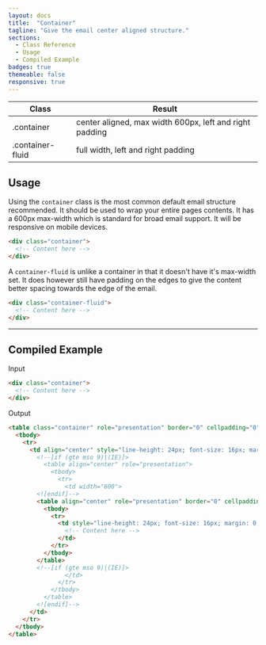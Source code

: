 ```yaml
---
layout: docs
title:  "Container"
tagline: "Give the email center aligned structure."
sections:
  - Class Reference
  - Usage
  - Compiled Example
badges: true
themeable: false
responsive: true
---
```


<a class="anchor" name="class-reference"></a>
<div class="table-utilities">
  <table class="table">
    <thead>
      <tr>
        <th>Class</th>
        <th>Result</th>
      </tr>
    </thead>
    <tbody>
      <tr><td class="class">.container</td><td class="result">center aligned, max width 600px, left and right padding</td></tr>
      <tr><td class="class">.container-fluid</td><td class="result">full width, left and right padding</td></tr>
    </tbody>
  </table>
</div>

<a class="anchor" name="usage"></a>
<h2 class="h3">Usage</h2>

Using the `container` class is the most common default email structure recommended. It should be used to wrap your entire pages contents. It has a 600px max-width which is standard for broad email support. It will be responsive on mobile devices.

```html
<div class="container">
  <!-- Content here -->
</div>
```

A `container-fluid` is unlike a container in that it doesn't have it's max-width set. It does however still have padding on the edges to give the content better spacing towards the edge of the email.

```html
<div class="container-fluid">
  <!-- Content here -->
</div>
```

<hr class="my-5">
<a class="anchor" name="compiled-example"></a>
<h2 class="h3">Compiled Example</h2>

<span class="badge rounded-pill badge-input">Input</span>
```html
<div class="container">
  <!-- Content here -->
</div>
```

<span class="badge rounded-pill badge-output">Output</span>
```html
<table class="container" role="presentation" border="0" cellpadding="0" cellspacing="0" style="width: 100%;">
  <tbody>
    <tr>
      <td align="center" style="line-height: 24px; font-size: 16px; margin: 0; padding: 0 16px;">
        <!--[if (gte mso 9)|(IE)]>
          <table align="center" role="presentation">
            <tbody>
              <tr>
                <td width="600">
        <![endif]-->
        <table align="center" role="presentation" border="0" cellpadding="0" cellspacing="0" style="width: 100%; max-width: 600px; margin: 0 auto;">
          <tbody>
            <tr>
              <td style="line-height: 24px; font-size: 16px; margin: 0;" align="left">
                <!-- Content here -->
              </td>
            </tr>
          </tbody>
        </table>
        <!--[if (gte mso 9)|(IE)]>
                </td>
              </tr>
            </tbody>
          </table>
        <![endif]-->
      </td>
    </tr>
  </tbody>
</table>
```
